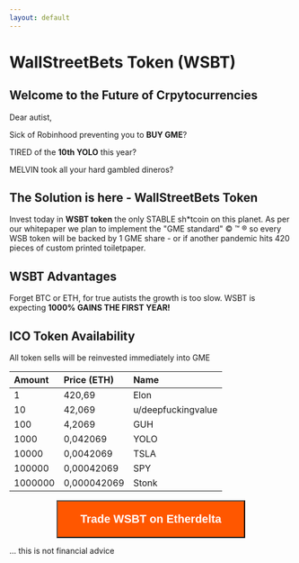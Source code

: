 ```yaml
---
layout: default
---
```

# WallStreetBets Token (WSBT)
## Welcome to the Future of Crpytocurrencies

Dear autist, 

Sick of Robinhood preventing you to **BUY GME**?

TIRED of the **10th YOLO** this year? 

MELVIN took all your hard gambled dineros? 

## The Solution is here - WallStreetBets Token

Invest today in **WSBT token** the only STABLE sh\*tcoin on this planet. As per our whitepaper we plan to implement the "GME standard" &copy; &trade; &reg; so every WSB token will be backed by 1 GME share - or if another pandemic hits 420 pieces of custom printed toiletpaper.  


## WSBT Advantages
Forget BTC or ETH, for true autists the growth is too slow. 
WSBT is expecting **1000% GAINS THE FIRST YEAR!**  


## ICO Token Availability 

All token sells will be reinvested immediately into GME  

| Amount        | Price (ETH)       | Name |
|:-------------|:------------------|:------|
| 1            | 420,69            | Elon  |
| 10           | 42,069            | u/deepfuckingvalue|
| 100          | 4,2069            | GUH   |
| 1000         | 0,042069           | YOLO   |
| 10000        | 0,0042069          | TSLA   |
| 100000       | 0,00042069         | SPY   |
| 1000000      | 0,000042069        | Stonk   |
<div style="text-align: center">
<button style="padding: 20px 40px 20px 40px; background: #FF5700; color: white; text-align: center; font-weight: bold; font-size: 20px;" name="button" onclick="https://etherdelta.com/#0x1893c95c112efc46ab32ee15886421c66b83d68a-ETH">Trade WSBT on Etherdelta</button>
</div>

... this is not financial advice
